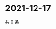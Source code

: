 # 2021-12-17

共 0 条

<!-- BEGIN WEIBO -->
<!-- 最后更新时间 Fri Dec 17 2021 07:15:31 GMT+0800 (China Standard Time) -->

<!-- END WEIBO -->
